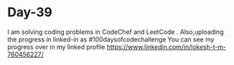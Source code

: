 # Day-39
I am solving coding problems in CodeChef and LeetCode . Also,uploading the progress in linked-in as #100daysofcodechallenge You can see my progress over in my linked profile https://www.linkedin.com/in/lokesh-t-m-760456227/
